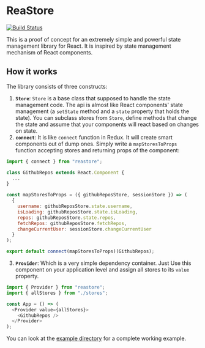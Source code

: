 # ReaStore

[![Build Status](https://dev.azure.com/alisabzevari/reastore/_apis/build/status/alisabzevari.reastore?branchName=master)](https://dev.azure.com/alisabzevari/reastore/_build/latest?definitionId=2&branchName=master)

This is a proof of concept for an extremely simple and powerful state management library for React. It is inspired by state management mechanism of React components.

## How it works

The library consists of three constructs:

1. **`Store`**: `Store` is a base class that supposed to handle the state management code. The api is almost like React components' state management (a `setState` method and a `state` property that holds the state). You can subclass stores from `Store`, define methods that change the state and assume that your components will react based on changes on state.
2. **`connect`**: It is like `connect` function in Redux. It will create smart components out of dump ones. Simply write a `mapStoresToProps` function accepting stores and returning props of the component:

```js
import { connect } from "reastore";

class GithubRepos extends React.Component {
  ...
}

const mapStoresToProps = ({ githubReposStore, sessionStore }) => (
  {
    username: githubReposStore.state.username,
    isLoading: githubReposStore.state.isLoading,
    repos: githubReposStore.state.repos,
    fetchRepos: githubReposStore.fetchRepos,
    changeCurrentUser: sessionStore.changeCurrentUser
  }
);

export default connect(mapStoresToProps)(GithubRepos);
```

3. **`Provider`**: Which is a very simple dependency container. Just Use this component on your application level and assign all stores to its `value` property.

```js
import { Provider } from "reastore";
import { allStores } from "./stores";

const App = () => (
  <Provider value={allStores}>
    <GithubRepos />
  </Provider>
);
```

You can look at the [example directory](https://github.com/alisabzevari/reastore/tree/master/example) for a complete working example.
